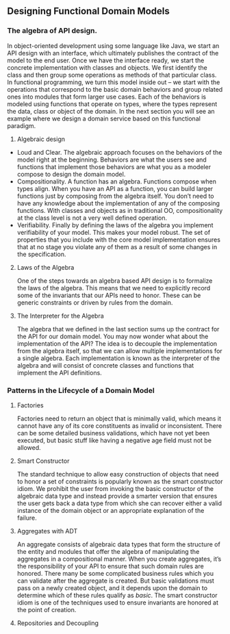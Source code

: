 ## Designing Functional Domain Models

### The algebra of API design.

In object-oriented development using some language like Java, we start an API design with an
interface, which ultimately publishes the contract of the model to the end user. Once we have
the interface ready, we start the concrete implementation with classes and objects. We first
identify the class and then group some operations as methods of that particular class. In
functional programming, we turn this model inside out – we start with the operations that
correspond to the basic domain behaviors and group related ones into modules that form
larger use cases. Each of the behaviors is modeled using functions that operate on types,
where the types represent the data, class or object of the domain. In the next section you will
see an example where we design a domain service based on this functional paradigm.

1. Algebraic design
- Loud and Clear. The algebraic approach focuses on the behaviors of the model right
  at the beginning. Behaviors are what the users see and functions that implement those
  behaviors are what you as a modeler compose to design the domain model.
- Compositionality. A function has an algebra. Functions compose when types align.
  When you have an API as a function, you can build larger
  functions just by composing from the algebra itself. You don’t need to have any
  knowledge about the implementation of any of the composing functions. With classes
  and objects as in traditional OO, compositionality at the class level is not a very well
  defined operation.
- Verifiability. Finally by defining the laws of the algebra you implement verifiability of
  your model. This makes your model robust. The set of properties that you include with
  the core model implementation ensures that at no stage you violate any of them as a
  result of some changes in the specification.

2. Laws of the Algebra

    One of the steps towards an algebra based API design is to formalize
the laws of the algebra. This means that we need to explicitly record some of the invariants
that our APIs need to honor. These can be generic constraints or driven by rules from the
domain.

3. The Interpreter for the Algebra

    The algebra that we defined in the last section sums up the contract for the API for our
domain model. You may now wonder what about the implementation of the API? The idea is to
decouple the implementation from the algebra itself, so that we can allow multiple
implementations for a single algebra. Each implementation is known as the interpreter of the
algebra and will consist of concrete classes and functions that implement the API definitions.

### Patterns in the Lifecycle of a Domain Model

1. Factories

    Factories need to return an object that is minimally valid, which means it cannot have any of its core constituents as invalid or
inconsistent. There can be some detailed business validations, which have not yet been
executed, but basic stuff like having a negative age field must not be allowed.

2. Smart Constructor

    The standard technique to allow easy construction of objects that need to honor a set of
constraints is popularly known as the smart constructor idiom. We prohibit the user from
invoking the basic constructor of the algebraic data type and instead provide a smarter version
that ensures the user gets back a data type from which she can recover either a valid instance
of the domain object or an appropriate explanation of the failure.

3. Aggregates with ADT

    An aggregate consists of algebraic data types that form the structure of
the entity and modules that offer the algebra of manipulating the aggregates in
a compositional manner.
When you create aggregates, it’s the responsibility of your API to ensure that such domain
rules are honored. There many be some complicated business rules which you can validate
after the aggregate is created. But basic validations must pass on a newly created object, and
it depends upon the domain to determine which of these rules qualify as _basic_. The smart
constructor idiom is one of the techniques used to ensure invariants are honored at the point of creation.

4. Repositories and Decoupling

